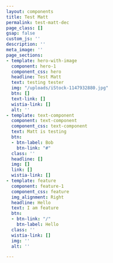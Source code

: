 ```yaml
---
layout: components
title: Test Matt
permalink: test-matt-dec
page_class: []
gsap: false
custom_js: ''
description: ''
meta_image: ''
page_sections:
- template: hero-with-image
  component: hero-1
  component_css: hero
  headline: Test Matt
  text: testing tester
  img: "/uploads/iStock-1147932880.jpg"
  btn: []
  text-link: []
  wistia-link: []
  alt: ''
- template: text-component
  component: text-component
  component_css: text-component
  text: Matt is testing
  btn:
  - btn-label: Bob
    btn-link: "#"
  class: ''
  headline: []
  img: []
  link: []
  wistia-link: []
- template: feature
  component: feature-1
  component_css: feature
  img_alignment: Right
  headline: Hello
  text: I am feature
  btn:
  - btn-link: "/"
    btn-label: Hello
  class: ''
  wistia-link: []
  img: ''
  alt: ''

---
```

